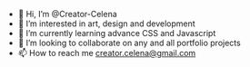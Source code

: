- 👋 Hi, I’m @Creator-Celena
- 👀 I’m interested in art, design and development
- 🌱 I’m currently learning advance CSS and Javascript
- 💞️ I’m looking to collaborate on any and all portfolio projects
- 📫 How to reach me creator.celena@gmail.com

<!---
Creator-Celena/Creator-Celena is a ✨ special ✨ repository because its `README.md` (this file) appears on your GitHub profile.
You can click the Preview link to take a look at your changes.
--->

